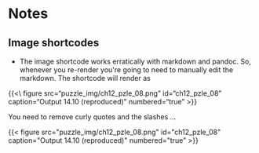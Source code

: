 # Notes

## Image shortcodes

* The image shortcode works erratically with markdown and pandoc. So, whenever you re-render you're going to need to manually edit the markdown. The shortcode will render as

{{<\ figure src=“puzzle_img/ch12_pzle_08.png” id=“ch12_pzle_08” caption=“Output 14.10 (reproduced)” numbered=“true” \>}}

You need to remove curly quotes and the slashes ...

{{< figure src="puzzle_img/ch12_pzle_08.png" id="ch12_pzle_08" caption="Output 14.10 (reproduced)" numbered="true" >}}
